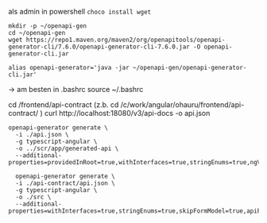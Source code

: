 

als admin in powershell ```choco install wget```


```
mkdir -p ~/openapi-gen
cd ~/openapi-gen
wget https://repo1.maven.org/maven2/org/openapitools/openapi-generator-cli/7.6.0/openapi-generator-cli-7.6.0.jar -O openapi-generator-cli.jar
```

```
alias openapi-generator='java -jar ~/openapi-gen/openapi-generator-cli.jar'
```
-> am besten in .bashrc
source ~/.bashrc 

cd <projekt>/frontend/api-contract (z.b.   cd /c/work/angular/ohauru/frontend/api-contract/ )
curl http://localhost:18080/v3/api-docs -o api.json


```
openapi-generator generate \
  -i ./api.json \
  -g typescript-angular \
  -o ../scr/app/generated-api \
  --additional-properties=providedInRoot=true,withInterfaces=true,stringEnums=true,ngVersion=20.0.0

  openapi-generator generate \
  -i ./api-contract/api.json \
  -g typescript-angular \
  -o ./src \
  --additional-properties=withInterfaces=true,stringEnums=true,skipFormModel=true,apiFileName=api,modelFileName=models


```